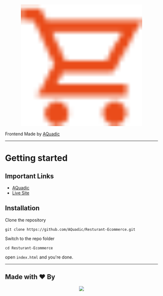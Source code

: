 <p align="center"><a href="https://aquadic.github.io/Resturant-Ecommerce" target="_blank"><img src="./images/shop.png" width="400"></a></p>

Frontend Made by [AQuadic](https://aquadic.com)

----------

# Getting started

## Important Links

- [AQuadic](https://aquadic.com)
- [Live Site](https://aquadic.github.io/Resturant-Ecommerce)

## Installation

Clone the repository

    git clone https://github.com/AQuadic/Resturant-Ecommerce.git

Switch to the repo folder

    cd Resturant-Ecommerce

open `index.html` and you're done.

----------

## Made with ♥ By

<p align="center"><a href="https://AQuadic.com" target="_blank"><img src="https://AQuadic.com/img/logo.svg" width="200"></a></p>
